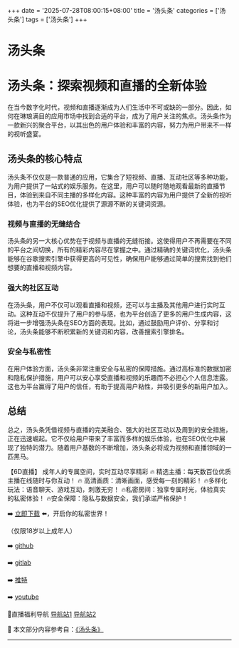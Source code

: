 +++
date = '2025-07-28T08:00:15+08:00'
title = '汤头条'
categories = ['汤头条']
tags = ['汤头条']
+++

# 汤头条

# 汤头条：探索视频和直播的全新体验

在当今数字化时代，视频和直播逐渐成为人们生活中不可或缺的一部分。因此，如何在琳琅满目的应用市场中找到合适的平台，成为了用户关注的焦点。汤头条作为一款新兴的聚合平台，以其出色的用户体验和丰富的内容，努力为用户带来不一样的视听盛宴。

## 汤头条的核心特点

汤头条不仅仅是一款普通的应用，它集合了短视频、直播、互动社区等多种功能，为用户提供了一站式的娱乐服务。在这里，用户可以随时随地观看最新的直播节目，体验到来自不同主播的多样化内容。这种丰富的内容为用户提供了全新的视听体验，也为平台的SEO优化提供了源源不断的关键词资源。

### 视频与直播的无缝结合

汤头条的另一大核心优势在于视频与直播的无缝衔接。这使得用户不再需要在不同的平台之间切换，所有的精彩内容尽在掌握之中。通过精确的关键词优化，汤头条能够在谷歌搜索引擎中获得更高的可见性，确保用户能够通过简单的搜索找到他们想要的直播和视频内容。

### 强大的社区互动

在汤头条，用户不仅可以观看直播和视频，还可以与主播及其他用户进行实时互动。这种互动不仅提升了用户的参与感，也为平台创造了更多的用户生成内容，这将进一步增强汤头条在SEO方面的表现。比如，通过鼓励用户评价、分享和讨论，汤头条能够不断积累新的关键词和内容，改善搜索引擎排名。

### 安全与私密性

在用户体验方面，汤头条非常注重安全与私密的保障措施。通过高标准的数据加密和隐私保护措施，用户可以安心享受直播和视频的乐趣而不必担心个人信息泄露。这也为平台赢得了用户的信任，有助于提高用户粘性，并吸引更多的新用户加入。

## 总结

总之，汤头条凭借视频与直播的完美融合、强大的社区互动以及周到的安全措施，正在迅速崛起。它不仅给用户带来了丰富而多样的娱乐体验，也在SEO优化中展现了独特的潜力。随着用户基数的不断增加，汤头条必将成为视频和直播领域的一匹黑马。

【6D直播】
成年人的专属空间，实时互动尽享精彩
🔥 精选主播：每天数百位优质主播在线随时与你互动！
🔥 高清画质：清晰画面，感受每一刻的精彩！
🔥多样化玩法：语音聊天、游戏互动，刺激无穷！
🔥私密房间：独享专属时光，体验真实的私密体验！
🔥安全保障：隐私与数据安全，我们承诺严格保护！

➡️ [立即下载](https://down123.s3.ap-east-1.amazonaws.com/down/down.html?channelCode=blog) ⬅️，开启你的私密世界！

（仅限18岁以上成年人）

➡️ [github](https://aldult-live.github.io/)

➡️ [gitlab](https://seo-09598d.gitlab.io/)

➡️ [推特](https://x.com/wegame33)

➡️ [youtube](https://www.youtube.com/@6Dlive)

🔞直播福利导航   [导航站1](https://webstack-86085a.gitlab.io/) [导航站2](https://onlygit123-2.github.io/)


📘 本文部分内容参考自：[《汤头条》](https://github.com/bantangzhibo66688/live)

---
